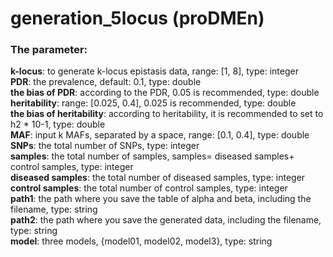 # generation_5locus (proDMEn)

### The parameter:  
**k-locus**: to generate k-locus epistasis data, range: [1, 8], type: integer  
**PDR**: the prevalence, default: 0.1, type: double  
**the bias of PDR**: according to the PDR, 0.05 is recommended, type: double  
**heritability**: range: [0.025, 0.4], 0.025 is recommended, type: double  
**the bias of heritability**: according to heritability, it is recommended to set to h2 * 10-1, type: double  
**MAF**: input k MAFs, separated by a space, range: [0.1, 0.4], type: double  
**SNPs**: the total number of SNPs, type: integer  
**samples**: the total number of samples, samples= diseased samples+ control samples, type: integer  
**diseased samples**: the total number of diseased samples, type: integer  
**control samples**: the total number of control samples, type: integer  
**path1**: the path where you save the table of alpha and beta, including the filename, type: string  
**path2**: the path where you save the generated data, including the filename, type: string  
**model**: three models, {model01, model02, model3}, type: string  
